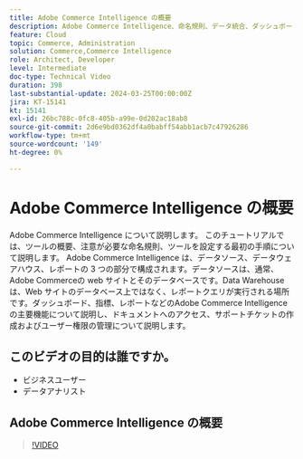 ```yaml
---
title: Adobe Commerce Intelligence の概要
description: Adobe Commerce Intelligence、命名規則、データ統合、ダッシュボードの初期設定、データソース、データウェアハウス、レポートおよびユーザー管理について説明します。
feature: Cloud
topic: Commerce, Administration
solution: Commerce,Commerce Intelligence
role: Architect, Developer
level: Intermediate
doc-type: Technical Video
duration: 398
last-substantial-update: 2024-03-25T00:00:00Z
jira: KT-15141
kt: 15141
exl-id: 26bc788c-0fc8-405b-a99e-0d202ac18ab8
source-git-commit: 2d6e9bd0362df4a0babff54abb1acb7c47926286
workflow-type: tm+mt
source-wordcount: '149'
ht-degree: 0%

---
```


# Adobe Commerce Intelligence の概要

Adobe Commerce Intelligence について説明します。 このチュートリアルでは、ツールの概要、注意が必要な命名規則、ツールを設定する最初の手順について説明します。 Adobe Commerce Intelligence は、データソース、データウェアハウス、レポートの 3 つの部分で構成されます。&#x200B;データソースは、通常、Adobe Commerceの web サイトとそのデータベースです。&#x200B;Data Warehouseは、Web サイトのデータベース上ではなく、レポートクエリが実行される場所です。&#x200B;ダッシュボード、指標、レポートなどの&#x200B;Adobe Commerce Intelligence の主要機能について説明し、ドキュメントへのアクセス、サポートチケットの作成およびユーザー権限の管理について説明します。

## このビデオの目的は誰ですか。

- ビジネスユーザー
- データアナリスト

## Adobe Commerce Intelligence の概要

>[!VIDEO](https://video.tv.adobe.com/v/3428024?learn=on)

